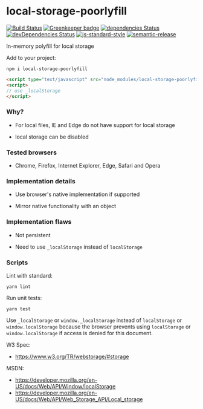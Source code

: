 # local-storage-poorlyfill

[![Build Status](https://travis-ci.org/patkub/local-storage-poorlyfill.svg?branch=master)](https://travis-ci.org/patkub/local-storage-poorlyfill)
[![Greenkeeper badge](https://badges.greenkeeper.io/patkub/local-storage-poorlyfill.svg)](https://greenkeeper.io/)
[![dependencies Status](https://david-dm.org/patkub/local-storage-poorlyfill/status.svg)](https://david-dm.org/patkub/local-storage-poorlyfill)
[![devDependencies Status](https://david-dm.org/patkub/local-storage-poorlyfill/dev-status.svg)](https://david-dm.org/patkub/local-storage-poorlyfill?type=dev)
[![js-standard-style](https://img.shields.io/badge/code%20style-standard-brightgreen.svg)](http://standardjs.com)
[![semantic-release](https://img.shields.io/badge/%20%20%F0%9F%93%A6%F0%9F%9A%80-semantic--release-e10079.svg)](https://github.com/semantic-release/semantic-release)

In-memory polyfill for local storage

Add to your project:

`npm i local-storage-poorlyfill`

```html
<script type="text/javascript" src="node_modules/local-storage-poorlyfill/dist/local-storage-poorlyfill.js"></script>
<script>
// use _localStorage
</script>
```

### Why?

- For local files, IE and Edge do not have support for local storage

- local storage can be disabled

### Tested browsers

- Chrome, Firefox, Internet Explorer, Edge, Safari and Opera

### Implementation details

- Use browser's native implementation if supported

- Mirror native functionality with an object

### Implementation flaws

- Not persistent

- Need to use `_localStorage` instead of `localStorage`

### Scripts

Lint with standard:
```
yarn lint
```

Run unit tests:
```
yarn test
```

Use `_localStorage` or `window._localStorage` instead of `localStorage` or `window.localStorage` because the browser prevents using `localStorage` or `window.localStorage` if access is denied for this document.

W3 Spec:
- https://www.w3.org/TR/webstorage/#storage

MSDN:
- https://developer.mozilla.org/en-US/docs/Web/API/Window/localStorage
- https://developer.mozilla.org/en-US/docs/Web/API/Web_Storage_API/Local_storage
